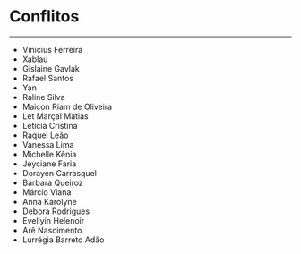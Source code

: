 # Conflitos

-----

- Vinicius Ferreira
- Xablau
- Gislaine Gavlak
- Rafael Santos
- Yan
- Raline Silva
- Maicon Riam de Oliveira
- Let Marçal Matias
- Letícia Cristina
- Raquel Leão
- Vanessa Lima
- Michelle Kênia
- Jeyciane Faria
- Dorayen Carrasquel
- Barbara Queiroz
- Márcio Viana
- Anna Karolyne
- Debora Rodrigues
- Evellyin Helenoir
- Arê Nascimento
- Lurrégia Barreto Adão
